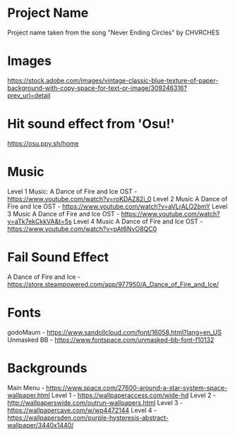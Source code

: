 # Project Name
Project name taken from the song "Never Ending Circles" by CHVRCHES

# Images
https://stock.adobe.com/images/vintage-classic-blue-texture-of-paper-background-with-copy-space-for-text-or-image/309246316?prev_url=detail

# Hit sound effect from 'Osu!'
https://osu.ppy.sh/home

# Music
Level 1 Music:
A Dance of Fire and Ice OST - https://www.youtube.com/watch?v=roKDAZ82i_0
Level 2 Music
A Dance of Fire and Ice OST - https://www.youtube.com/watch?v=aVLrALO2bmY
Level 3 Music
A Dance of Fire and Ice OST - https://www.youtube.com/watch?v=aTk7ekCkkVA&t=5s
Level 4 Music
A Dance of Fire and Ice OST - https://www.youtube.com/watch?v=pAt6NvO8QC0

# Fail Sound Effect
A Dance of Fire and Ice - https://store.steampowered.com/app/977950/A_Dance_of_Fire_and_Ice/

# Fonts
godoMaum - https://www.sandollcloud.com/font/16058.html?lang=en_US
Unmasked BB - https://www.fontspace.com/unmasked-bb-font-f10132

# Backgrounds
Main Menu - https://www.space.com/27600-around-a-star-system-space-wallpaper.html
Level 1 - https://wallpaperaccess.com/wide-hd
Level 2 - http://wallpaperswide.com/outrun-wallpapers.html
Level 3 - https://wallpapercave.com/w/wp4472144
Level 4 - https://wallpapersden.com/purple-hysteresis-abstract-wallpaper/3440x1440/